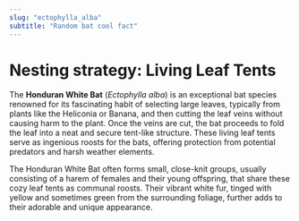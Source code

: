```yaml
---
slug: "ectophylla_alba"
subtitle: "Random bat cool fact"
---
```


# Nesting strategy: Living Leaf Tents

The **Honduran White Bat** (_Ectophylla alba_) is an exceptional bat species
renowned for its fascinating habit of selecting large leaves,
typically from plants like the Heliconia or Banana,
and then cutting the leaf veins without causing harm to the plant.
Once the veins are cut, the bat proceeds to fold the leaf into a neat and secure tent-like structure.
These living leaf tents serve as ingenious roosts for the bats,
offering protection from potential predators and harsh weather elements.

The Honduran White Bat often forms small,
close-knit groups,
usually consisting of a harem of females and their young offspring,
that share these cozy leaf tents as communal roosts.
Their vibrant white fur, tinged with yellow and sometimes green from the surrounding foliage,
further adds to their adorable and unique appearance.
